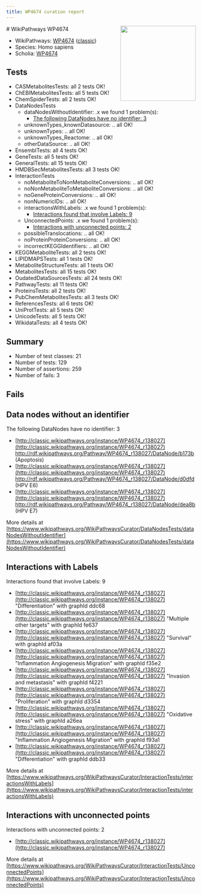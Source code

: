 ```yaml
---
title: WP4674 curation report
---
```


<img style="float: right; width: 200px" src="https://upload.wikimedia.org/wikipedia/commons/thumb/8/83/Wplogo_with_text_500.png/640px-Wplogo_with_text_500.png" />
# WikiPathways WP4674

* WikiPathways: [WP4674](https://wikipathways.org/pathways/WP4674) ([classic](https://classic.wikipathways.org/instance/WP4674))
* Species: Homo sapiens
* Scholia: [WP4674](https://scholia.toolforge.org/wikipathways/WP4674)
## Tests
* CASMetabolitesTests: all 2 tests OK!
* ChEBIMetabolitesTests: all 5 tests OK!
* ChemSpiderTests: all 2 tests OK!
* DataNodesTests
    * dataNodesWithoutIdentifier: .x we found 1 problem(s):
        * [The following DataNodes have no identifier: 3](#d2d32fa2)
    * unknownTypes_knownDatasource: .. all OK!
    * unknownTypes: .. all OK!
    * unknownTypes_Reactome: .. all OK!
    * otherDataSource: .. all OK!
* EnsemblTests: all 4 tests OK!
* GeneTests: all 5 tests OK!
* GeneralTests: all 15 tests OK!
* HMDBSecMetabolitesTests: all 3 tests OK!
* InteractionTests
    * noMetaboliteToNonMetaboliteConversions: .. all OK!
    * noNonMetaboliteToMetaboliteConversions: .. all OK!
    * noGeneProteinConversions: .. all OK!
    * nonNumericIDs: .. all OK!
    * interactionsWithLabels: .x we found 1 problem(s):
        * [Interactions found that involve Labels: 9](#630d2680)
    * UnconnectedPoints: .x we found 1 problem(s):
        * [Interactions with unconnected points: 2](#35a61ada)
    * possibleTranslocations: .. all OK!
    * noProteinProteinConversions: .. all OK!
    * incorrectKEGGIdentifiers: .. all OK!
* KEGGMetaboliteTests: all 2 tests OK!
* LIPIDMAPSTests: all 1 tests OK!
* MetaboliteStructureTests: all 1 tests OK!
* MetabolitesTests: all 15 tests OK!
* OudatedDataSourcesTests: all 24 tests OK!
* PathwayTests: all 11 tests OK!
* ProteinsTests: all 2 tests OK!
* PubChemMetabolitesTests: all 3 tests OK!
* ReferencesTests: all 6 tests OK!
* UniProtTests: all 5 tests OK!
* UnicodeTests: all 5 tests OK!
* WikidataTests: all 4 tests OK!


## Summary

* Number of test classes: 21
* Number of tests: 129
* Number of assertions: 259
* Number of fails: 3

## Fails

<a name="d2d32fa2" />

## Data nodes without an identifier

The following DataNodes have no identifier: 3

* [http://classic.wikipathways.org/instance/WP4674_r138027](http://classic.wikipathways.org/instance/WP4674_r138027) http://rdf.wikipathways.org/Pathway/WP4674_r138027/DataNode/b173b (Apoptosis)
* [http://classic.wikipathways.org/instance/WP4674_r138027](http://classic.wikipathways.org/instance/WP4674_r138027) http://rdf.wikipathways.org/Pathway/WP4674_r138027/DataNode/d0dfd (HPV E6)
* [http://classic.wikipathways.org/instance/WP4674_r138027](http://classic.wikipathways.org/instance/WP4674_r138027) http://rdf.wikipathways.org/Pathway/WP4674_r138027/DataNode/dea8b (HPV E7)


More details at [https://www.wikipathways.org/WikiPathwaysCurator/DataNodesTests/dataNodesWithoutIdentifier](https://www.wikipathways.org/WikiPathwaysCurator/DataNodesTests/dataNodesWithoutIdentifier)

<a name="630d2680" />

## Interactions with Labels

Interactions found that involve Labels: 9

* [http://classic.wikipathways.org/instance/WP4674_r138027](http://classic.wikipathways.org/instance/WP4674_r138027) "Differentiation" with graphId ddc68
* [http://classic.wikipathways.org/instance/WP4674_r138027](http://classic.wikipathways.org/instance/WP4674_r138027) "Multiple other targets" with graphId fe637
* [http://classic.wikipathways.org/instance/WP4674_r138027](http://classic.wikipathways.org/instance/WP4674_r138027) "Survival" with graphId af03a
* [http://classic.wikipathways.org/instance/WP4674_r138027](http://classic.wikipathways.org/instance/WP4674_r138027) "Inflammation
Angiogenesis
Migration" with graphId f35e2
* [http://classic.wikipathways.org/instance/WP4674_r138027](http://classic.wikipathways.org/instance/WP4674_r138027) "Invasion and metastasis" with graphId f4221
* [http://classic.wikipathways.org/instance/WP4674_r138027](http://classic.wikipathways.org/instance/WP4674_r138027) "Proliferation" with graphId d3354
* [http://classic.wikipathways.org/instance/WP4674_r138027](http://classic.wikipathways.org/instance/WP4674_r138027) "Oxidative stress" with graphId a26ea
* [http://classic.wikipathways.org/instance/WP4674_r138027](http://classic.wikipathways.org/instance/WP4674_r138027) "Inflammation
Angiogenesis
Migration" with graphId f93a1
* [http://classic.wikipathways.org/instance/WP4674_r138027](http://classic.wikipathways.org/instance/WP4674_r138027) "Differentiation" with graphId ddb33


More details at [https://www.wikipathways.org/WikiPathwaysCurator/InteractionTests/interactionsWithLabels](https://www.wikipathways.org/WikiPathwaysCurator/InteractionTests/interactionsWithLabels)

<a name="35a61ada" />

## Interactions with unconnected points

Interactions with unconnected points: 2

* [http://classic.wikipathways.org/instance/WP4674_r138027](http://classic.wikipathways.org/instance/WP4674_r138027)


More details at [https://www.wikipathways.org/WikiPathwaysCurator/InteractionTests/UnconnectedPoints](https://www.wikipathways.org/WikiPathwaysCurator/InteractionTests/UnconnectedPoints)

